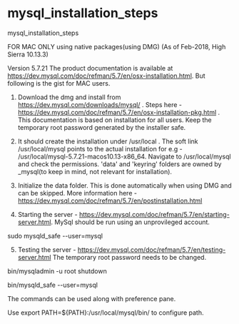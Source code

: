# mysql_installation_steps
mysql_installation_steps

FOR MAC ONLY using native packages(using DMG) (As of Feb-2018, High Sierra 10.13.3)

Version 5.7.21
The product documentation is available at https://dev.mysql.com/doc/refman/5.7/en/osx-installation.html. But following is the gist for MAC users.

1) Download the dmg and install from https://dev.mysql.com/downloads/mysql/ . Steps here - https://dev.mysql.com/doc/refman/5.7/en/osx-installation-pkg.html . This documentation is based on installation for all users. Keep the temporary root password generated by the installer safe.

2) It should create the installation under /usr/local . The soft link /usr/local/mysql points to the actual installation for e.g - /usr/local/mysql-5.7.21-macos10.13-x86_64. Navigate to /usr/local/mysql and check the permissions. 'data' and 'keyring' folders are owned by _mysql(to keep in mind, not relevant for installation).

3) Initialize the data folder. This is done automatically when using DMG and can be skipped. More information here -  https://dev.mysql.com/doc/refman/5.7/en/postinstallation.html

4) Starting the server - https://dev.mysql.com/doc/refman/5.7/en/starting-server.html. MySql should be run using an unprovileged account.

sudo mysqld_safe --user=mysql

5) Testing the server  - https://dev.mysql.com/doc/refman/5.7/en/testing-server.html
The temporary root password needs to be changed.

bin/mysqladmin -u root shutdown

bin/mysqld_safe --user=mysql

The commands can be used along with preference pane.

Use export PATH=${PATH}:/usr/local/mysql/bin/ to configure path.
